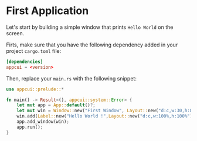 # First Application

Let's start by building a simple window that prints `Hello World` 
on the screen.

Firts, make sure that you have the following dependency added in your
project `cargo.toml` file:

```toml
[dependencies]
appcui = <version>
```

Then, replace your `main.rs` with the following snippet:
```rs
use appcui::prelude::*

fn main() -> Result<(), appcui::system::Error> {
    let mut app = App::default()?;
    let mut win = Window::new("First Window", Layout::new("d:c,w:30,h:8"), WindowFlags::None);
    win.add(Label::new("Hello World !",Layout::new("d:c,w:100%,h:100%")));
    app.add_window(win);
    app.run();
}